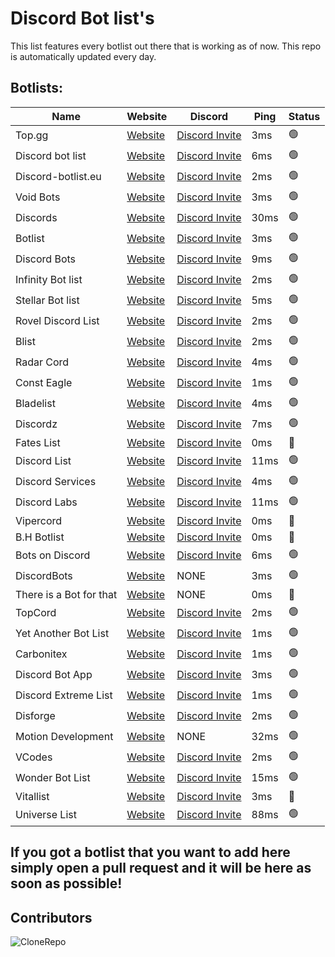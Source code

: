 
# Discord Bot list's

This list features every botlist out there that is working as of now. This repo is automatically updated every day.

## Botlists:

| Name              | Website                         | Discord                 | Ping | Status |
| ----------------- | ------------------------------- | ---------------------------| --------| ------|
| Top.gg | [Website](https://top.gg) | [Discord Invite](https://discord.com/invite/EYHTgJX) | 3ms | 🟢 |
| Discord bot list | [Website](https://discordbotlist.com) | [Discord Invite](https://discord.com/invite/EYHTgJX) | 6ms | 🟢 |
| Discord-botlist.eu | [Website](https://discord-botlist.eu) | [Discord Invite](https://discord.com/invite/EYHTgJX) | 2ms | 🟢 |
| Void Bots | [Website](https://voidbots.net) | [Discord Invite](https://discord.com/invite/suH3VeUBXk) | 3ms | 🟢 |
| Discords | [Website](https://discords.com/bots) | [Discord Invite](https://discord.com/invite/4g9NHYNbTS) | 30ms | 🟢 |
| Botlist | [Website](https://botlist.me) | [Discord Invite](https://discord.com/invite/hdK4ya5eVv) | 3ms | 🟢 |
| Discord Bots | [Website](https://discord.bots.gg) | [Discord Invite](https://discord.com/invite/0cDvIgU2voWn4BaD) | 9ms | 🟢 |
| Infinity Bot list | [Website](https://infinitybots.gg) | [Discord Invite](https://discord.com/invite/KBCRuBKrHe) | 2ms | 🟢 |
| Stellar Bot list | [Website](https://stellarbotlist.com) | [Discord Invite](https://discord.com/invite/hAYNuDRMwy) | 5ms | 🟢 |
| Rovel Discord List | [Website](https://rovelstars.com) | [Discord Invite](https://discord.com/invite/E6PhZK4tU9) | 2ms | 🟢 |
| Blist | [Website](https://blist.xyz) | [Discord Invite](https://discord.com/invite/PK8J6nzQMR) | 2ms | 🟢 |
| Radar Cord |  [Website](https://radarcord.net/)| [Discord Invite](https://discord.com/invite/rKagYEUP5G) | 4ms | 🟢 |
| Const Eagle | [Website](https://consteagle.com)| [Discord Invite](https://discord.com/invite/vXTXQPsErP) | 1ms | 🟢 |
| Bladelist | [Website](https://bladelist.gg) | [Discord Invite](https://discord.com/invite/SJN3AZgFvY) | 4ms | 🟢 |
| Discordz | [Website](https://discordz.gg) | [Discord Invite](https://discord.com/invite/5Z4PC6gnZ2) | 7ms | 🟢 |
| Fates List | [Website](https://fateslist.xyz) | [Discord Invite](https://discord.com/invite/RDwaa3Jr3s) | 0ms | 🔴 |
| Discord List | [Website](https://discordlist.gg/) | [Discord Invite](https://discord.com/invite/XbuJ6VH) | 11ms | 🟢 |
| Discord Services | [Website](https://discordservices.net) | [Discord Invite](https://discord.com/invite/a5h4HBNM8g) | 4ms | 🟢 |
| Discord Labs | [Website](https://bots.discordlabs.org/) | [Discord Invite](https://discord.com/invite/rmPNvNJ) | 11ms | 🟢 |
| Vipercord | [Website](https://vipercord.com/) | [Discord Invite](https://discord.com/invite/Fp8CnqyWW8) | 0ms | 🔴 |
| B.H Botlist | [Website](https://bhbotlist.tech/) | [Discord Invite](https://discord.com/invite/YHQmYbBEcg) | 0ms | 🔴 |
| Bots on Discord | [Website](https://bots.ondiscord.xyz/) | [Discord Invite](https://discord.com/invite/bvm6vSv/) | 6ms | 🟢 |
| DiscordBots | [Website](https://discordbots.co/) | NONE | 3ms | 🟢 |
| There is a Bot for that | [Website](https://thereisabotforthat.com/) | NONE | 0ms | 🔴 |
| TopCord | [Website](https://topcord.xyz) | [Discord Invite](https://discord.com/invite/zira) | 2ms | 🟢 |
| Yet Another Bot List | [Website](https://yabl.xyz/) | [Discord Invite](https://discord.com/invite/vXeUnzZ) | 1ms | 🟢 |
| Carbonitex | [Website](https://www.carbonitex.net/discord/bots) | [Discord Invite](https://discord.com/invite/aerE5tr) | 1ms | 🟢 |
| Discord Bot App | [Website](https://discordbots.app/) | [Discord Invite](https://discord.com/invite/Hznh8f5) | 3ms | 🟢 |
| Discord Extreme List | [Website](https://discordextremelist.xyz/) | [Discord Invite](https://discord.com/invite/WeCer3J) | 1ms | 🟢 |
| Disforge | [Website](https://disforge.com/bots) | [Discord Invite](https://discord.com/invite/emojis) | 2ms | 🟢 |
| Motion Development | [Website](https://motiondevelopment.top) | NONE | 32ms | 🟢 |
| VCodes | [Website](https://vcodes.xyz/) | [Discord Invite](https://discord.com/invite/8ZBYQAS4Q9) | 2ms | 🟢 |
| Wonder Bot List | [Website](https://wonderbotlist.com/) | [Discord Invite](https://discord.com/invite/yaS9krd) | 15ms | 🟢 |
| Vitallist | [Website]() | [Discord Invite](https://discord.com/invite//HrWe2BwVbd) | 3ms | 🔴 |
| Universe List | [Website](https://universe-list.xyz/) | [Discord Invite](https://discord.com/invite//Bx2zEaWD47) | 88ms | 🟢 |


## If you got a botlist that you want to add here simply open a pull request and it will be here as soon as possible!


## Contributors

![CloneRepo](https://contrib.rocks/image?repo=mezotv/Discord-Bot-Lists)
